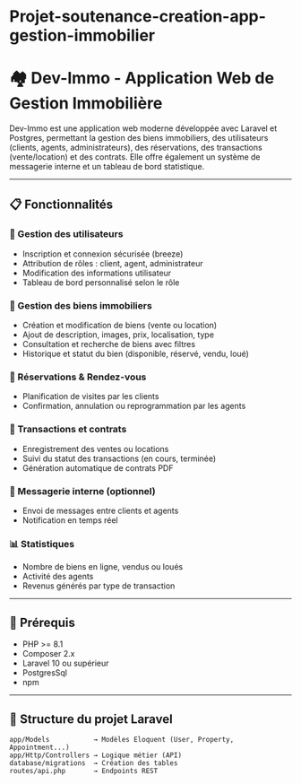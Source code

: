 # Projet-soutenance-creation-app-gestion-immobilier  
# 🏘️ Dev-Immo - Application Web de Gestion Immobilière

Dev-Immo est une application web moderne développée avec Laravel et Postgres, permettant la gestion des biens immobiliers, des utilisateurs (clients, agents, administrateurs), des réservations, des transactions (vente/location) et des contrats. Elle offre également un système de messagerie interne et un tableau de bord statistique.

---

## 📋 Fonctionnalités

### 🔐 Gestion des utilisateurs

* Inscription et connexion sécurisée (breeze)  
* Attribution de rôles : client, agent, administrateur  
* Modification des informations utilisateur  
* Tableau de bord personnalisé selon le rôle  

### 🏡 Gestion des biens immobiliers

* Création et modification de biens (vente ou location)  
* Ajout de description, images, prix, localisation, type  
* Consultation et recherche de biens avec filtres  
* Historique et statut du bien (disponible, réservé, vendu, loué)  

### 📅 Réservations & Rendez-vous

* Planification de visites par les clients  
* Confirmation, annulation ou reprogrammation par les agents  

### 📄 Transactions et contrats

* Enregistrement des ventes ou locations  
* Suivi du statut des transactions (en cours, terminée)  
* Génération automatique de contrats PDF  

### 💬 Messagerie interne (optionnel)

* Envoi de messages entre clients et agents  
* Notification en temps réel  

### 📊 Statistiques

* Nombre de biens en ligne, vendus ou loués  
* Activité des agents  
* Revenus générés par type de transaction  

---

## 🔧 Prérequis

* PHP >= 8.1  
* Composer 2.x  
* Laravel 10 ou supérieur  
* PostgresSql  
* npm  

---

## 📁 Structure du projet Laravel

```plaintext
app/Models           → Modèles Eloquent (User, Property, Appointment...)
app/Http/Controllers → Logique métier (API)
database/migrations  → Création des tables
routes/api.php       → Endpoints REST
